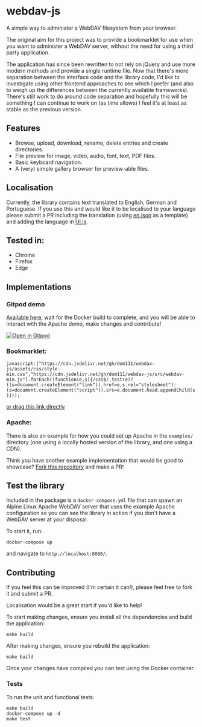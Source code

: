 # webdav-js

A simple way to administer a WebDAV filesystem from your browser.

The original aim for this project was to provide a bookmarklet for use when you want to administer a WebDAV server,
without the need for using a third party application.

The application has since been rewritten to not rely on jQuery and use more modern methods and provide a single runtime
file. Now that there's more separation between the interface code and the library code, I'd like to investigate using
other frontend approaches to see which I prefer (and also to weigh up the differences between the currently available
frameworks). There's still work to do around code separation and hopefully this will be something I can continue to work
on (as time allows) I feel it's at least as stable as the previous version.

## Features

- Browse, upload, download, rename, delete entries and create directories.
- File preview for image, video, audio, font, text, PDF files.
- Basic keyboard navigation.
- A (very) simple gallery browser for preview-able files.

## Localisation

Currently, the library contains text translated to English, German and Portuguese. If you use this and would like it to
be localised to your language please submit a PR including the translation (using [en.json](translations/en.json) as a template) and adding the
language in [UI.js](src/lib/UI/UI.js).

## Tested in:

- Chrome
- Firefox
- Edge

## Implementations

### Gitpod demo

[Available here](https://gitpod.io/#https://github.com/dom111/webdav-js), wait for the Docker build to complete, and you
will be able to interact with the Apache demo, make changes and contribute!

[![Open in Gitpod](https://gitpod.io/button/open-in-gitpod.svg)](https://gitpod.io/#https://github.com/dom111/webdav-js)

### Bookmarklet:

`javascript:["https://cdn.jsdelivr.net/gh/dom111/webdav-js/assets/css/style-min.css","https://cdn.jsdelivr.net/gh/dom111/webdav-js/src/webdav-min.js"].forEach((function(e,s){/css$/.test(e)?((s=document.createElement("link")).href=e,s.rel="stylesheet"):(s=document.createElement("script")).src=e,document.head.appendChild(s)}));`

[or drag this link directly](javascript:%5B%22https%3A//cdn.jsdelivr.net/gh/dom111/webdav-js/assets/css/style-min.css%22%2C%22https%3A//cdn.jsdelivr.net/gh/dom111/webdav-js/src/webdav-min.js%22%5D.forEach%28%28function%28e%2Cs%29%7B/css%24/.test%28e%29%3F%28%28s%3Ddocument.createElement%28%22link%22%29%29.href%3De%2Cs.rel%3D%22stylesheet%22%29%3A%28s%3Ddocument.createElement%28%22script%22%29%29.src%3De%2Cdocument.head.appendChild%28s%29%7D%29%29%3B)

### Apache:

There is also an example for how you could set up Apache in the `examples/` directory (one using a locally hosted
version of the library, and one using a CDN).

Think you have another example implementation that would be good to showcase?
[Fork this repository](https://github.com/dom111/webdav-js/fork) and make a PR!

## Test the library

Included in the package is a `docker-compose.yml` file that can spawn an Alpine Linux Apache WebDAV server that uses the
example Apache configuration so you can see the library in action if you don't have a WebDAV server at your disposal.

To start it, run:

    docker-compose up

and navigate to `http://localhost:8080/`.

## Contributing

If you feel this can be improved (I'm certain it can!), please feel free to fork it and submit a PR.

Localisation would be a great start if you'd like to help!

To start making changes, ensure you install all the dependencies and build the application:

    make build

After making changes, ensure you rebuild the application:

    make build

Once your changes have compiled you can test using the Docker container.

### Tests

To run the unit and functional tests:

    make build
    docker-compose up -d
    make test
